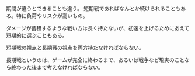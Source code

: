 期間が違うとできることも違う。
短期戦であればなんとか続けられることもある。特に負荷やリスクが高いもの。

ダメージが蓄積するような戦い方は長く持たないが、初速を上げるためにあえて短期的に選ぶこともある。

短期戦の視点と長期戦の視点を両方持たなければならない。

長期戦というのは、ゲームが完全に終わるまで、あるいは戦争など現実のことなら終わった後まで考えなければならない。
